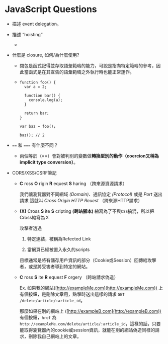 # JavaScript Questions

- 描述 event delegation。

- 描述 “hoisting”
  
  - 

- 什麼是 closure, 如何/為什麼使用?
  
  - 閉包是函式記得並存取語彙範疇的能力，可說是指向特定範疇的參考，因此當函式是在其宣告的語彙範疇之外執行時也能正常運作。
  
  - ```
    function foo() {
      var a = 2;
    
      function bar() {
        console.log(a);
      }
    
      return bar;
    }
    
    var baz = foo();
    
    baz(); // 2
    ```

- `==` 和 `===` 有什麼不同？
  
  - 兩個等於（==）會對被判別的變數做**轉換型別的動作（coercion又稱為implicit type conversion）**。

- CORS/XSS/CSRF筆記
  
  - **C** ross **O** rigin **R** equest **S** haring （跨來源資源請求）
    
    我們讓瀏覽器對不同網域 *(Domain)*、通訊協定 *(Protocol)* 或是 *Port* 送出請求
    這就叫 *Cross Origin HTTP Reuest* （跨來源HTTP請求）
  
  - **(X)** Cross **S** ite **S** cripting **(跨站腳本)** 縮寫為了不與`CSS`搞混，所以把Cross縮寫為Ｘ
    
    攻擊者透過
    
    1. 特定連結，被稱為Refected Link
    
    2. 當網頁已經被置入永久的scripts
    
    目標通常是將有儲存用戶資訊的部分（Cookie或Session）回傳給攻擊者，或是將受害者導到特定的網站。
  
  - **C** ross **S** ite **R** equest **F** orgery （跨站請求偽造）
    
    Ex. 如果我的網站([http://exampleMe.com](http://exampleMe.com)) 上有個按鈕，是刪除文章用，點擊時送出這樣的請求 `GET /delete/article/:article_id`。
    
    那麼如果在別的網站上 ([http://exampleB.com](http://exampleB.com)) 有個按鈕，`href` 為 `http://exampleMe.com/delete/article/:article_id`，這樣的話，只要能取得瀏覽器內的cookie或session資訊，就能在別的網站偽造同樣的請求，刪除我自己網站上的文章。
  
  


